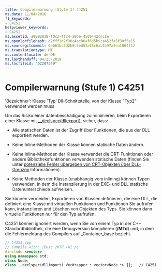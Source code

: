 ```yaml
---
title: Compilerwarnung (Stufe 1) C4251
ms.date: 11/04/2016
f1_keywords:
- C4251
helpviewer_keywords:
- C4251
ms.assetid: a9992038-f0c2-4fc4-a9be-4509442cbc1e
ms.openlocfilehash: d2fff1d2f30c4ac80af6d5b9ca452fa5f30f5a15
ms.sourcegitcommit: 0ab61bc3d2b6cfbd52a16c6ab2b97a8ea1864f12
ms.translationtype: MT
ms.contentlocale: de-DE
ms.lasthandoff: 04/23/2019
ms.locfileid: "62207349"
---
```

# <a name="compiler-warning-level-1-c4251"></a>Compilerwarnung (Stufe 1) C4251

'Bezeichner': Klasse 'Typ' Dll-Schnittstelle, von der Klasse "Typ2" verwendet werden muss

Um das Risiko einer datenbeschädigung zu minimieren, beim Exportieren einer Klasse mit [__declspec(dllexport)](../../cpp/dllexport-dllimport.md), sicher, dass:

- Alle statischen Daten ist der Zugriff über Funktionen, die aus der DLL exportiert werden.

- Keine Inline-Methoden der Klasse können statische Daten ändern.

- Keine Inline-Methoden der Klasse verwendet die CRT-Funktionen oder andere Bibliotheksfunktionen verwenden statische Daten (finden Sie unter [potenzielle Fehler übergeben von CRT-Objekten über DLL-Grenzen](../../c-runtime-library/potential-errors-passing-crt-objects-across-dll-boundaries.md) Informationen).

- Keine Methoden der Klasse (unabhängig vom inlining) können Typen verwenden, in dem die Instanziierung in der EXE- und DLL statische Datenunterschiede aufweisen.

Sie können vermeiden, Exportieren von Klassen definieren, die eine DLL, die definiert eine Klasse mit virtuellen Funktionen und Funktionen Sie aufrufen kann, instanziieren und Löschen von Objekten des Typs.  Sie können dann virtuelle Funktionen nur für den Typ aufrufen.

C4251 können ignoriert werden, wenn Sie von einem Typ in der C++ Standardbibliothek, die eine Debugversion kompilieren (**/MTd**) und, in dem die Fehlermeldung des Compilers auf _Container_base bezieht.

```cpp
// C4251.cpp
// compile with: /EHsc /MTd /W2 /c
#include <vector>
using namespace std;
class Node;
class __declspec(dllimport) VecWrapper : vector<Node *> {};   // C4251
```